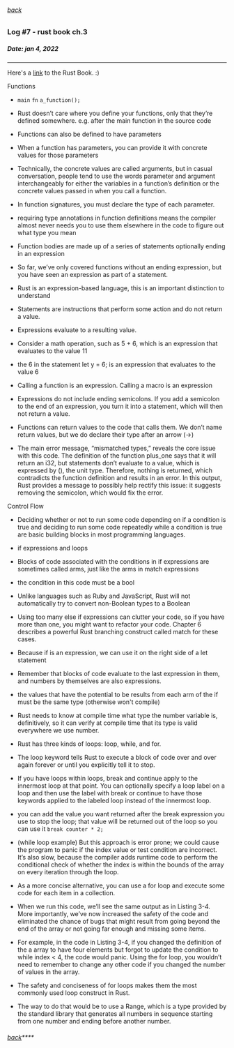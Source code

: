 ###### [back](./../README.md)

### Log #7 - rust book ch.3
##### Date: jan 4, 2022
-----------
Here's a [link](https://doc.rust-lang.org/book/) to the Rust Book. :)

Functions

- `main` `fn` `a_function();`
- Rust doesn’t care where you define your functions, only that they’re defined somewhere. e.g. after the main function in the source code
- Functions can also be defined to have parameters
- When a function has parameters, you can provide it with concrete values for those parameters
- Technically, the concrete values are called arguments, but in casual conversation, people tend to use the words parameter and argument interchangeably for either the variables in a function’s definition or the concrete values passed in when you call a function.
- In function signatures, you must declare the type of each parameter.
- requiring type annotations in function definitions means the compiler almost never needs you to use them elsewhere in the code to figure out what type you mean


- Function bodies are made up of a series of statements optionally ending in an expression
- So far, we’ve only covered functions without an ending expression, but you have seen an expression as part of a statement.
- Rust is an expression-based language, this is an important distinction to understand
- Statements are instructions that perform some action and do not return a value. 
- Expressions evaluate to a resulting value.
- Consider a math operation, such as 5 + 6, which is an expression that evaluates to the value 11
-  the 6 in the statement let y = 6; is an expression that evaluates to the value 6
- Calling a function is an expression. Calling a macro is an expression
- Expressions do not include ending semicolons. If you add a semicolon to the end of an expression, you turn it into a statement, which will then not return a value.


- Functions can return values to the code that calls them. We don’t name return values, but we do declare their type after an arrow (->)
- The main error message, “mismatched types,” reveals the core issue with this code. The definition of the function plus_one says that it will return an i32, but statements don’t evaluate to a value, which is expressed by (), the unit type. Therefore, nothing is returned, which contradicts the function definition and results in an error. In this output, Rust provides a message to possibly help rectify this issue: it suggests removing the semicolon, which would fix the error.

Control Flow
- Deciding whether or not to run some code depending on if a condition is true and deciding to run some code repeatedly while a condition is true are basic building blocks in most programming languages.
- if expressions and loops
- Blocks of code associated with the conditions in if expressions are sometimes called arms, just like the arms in match expressions
- the condition in this code must be a bool
- Unlike languages such as Ruby and JavaScript, Rust will not automatically try to convert non-Boolean types to a Boolean
- Using too many else if expressions can clutter your code, so if you have more than one, you might want to refactor your code. Chapter 6 describes a powerful Rust branching construct called match for these cases.


- Because if is an expression, we can use it on the right side of a let statement
- Remember that blocks of code evaluate to the last expression in them, and numbers by themselves are also expressions. 
- the values that have the potential to be results from each arm of the if must be the same type (otherwise won't compile)
- Rust needs to know at compile time what type the number variable is, definitively, so it can verify at compile time that its type is valid everywhere we use number.


- Rust has three kinds of loops: loop, while, and for. 
- The loop keyword tells Rust to execute a block of code over and over again forever or until you explicitly tell it to stop.
- If you have loops within loops, break and continue apply to the innermost loop at that point. You can optionally specify a loop label on a loop and then use the label with break or continue to have those keywords applied to the labeled loop instead of the innermost loop.
- you can add the value you want returned after the break expression you use to stop the loop; that value will be returned out of the loop so you can use it `break counter * 2;`
- (while loop example) But this approach is error prone; we could cause the program to panic if the index value or test condition are incorrect. It’s also slow, because the compiler adds runtime code to perform the conditional check of whether the index is within the bounds of the array on every iteration through the loop.
- As a more concise alternative, you can use a for loop and execute some code for each item in a collection.
- When we run this code, we’ll see the same output as in Listing 3-4. More importantly, we’ve now increased the safety of the code and eliminated the chance of bugs that might result from going beyond the end of the array or not going far enough and missing some items.
- For example, in the code in Listing 3-4, if you changed the definition of the a array to have four elements but forgot to update the condition to while index < 4, the code would panic. Using the for loop, you wouldn’t need to remember to change any other code if you changed the number of values in the array.
- The safety and conciseness of for loops makes them the most commonly used loop construct in Rust.
- The way to do that would be to use a Range, which is a type provided by the standard library that generates all numbers in sequence starting from one number and ending before another number.







###### [back](./../README.md)****